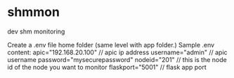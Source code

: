 # shmmon

dev shm monitoring

Create a .env file home folder (same level with app folder.) Sample .env content:
apic="192.168.20.100" // apic ip address
username="admin" // apic username
password="mysecurepassword"
nodeid="201" // this is the node id of the node you want to monitor
flaskport="5001" // flask app port
